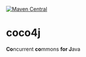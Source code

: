 [![Maven Central](https://img.shields.io/maven-central/v/io.github.q3769/coco4j.svg?label=Maven%20Central)](https://search.maven.org/search?q=g:%22io.github.q3769%22%20AND%20a:%22coco4j%22)

# coco4j

**Co**ncurrent **co**mmons **for J**ava
